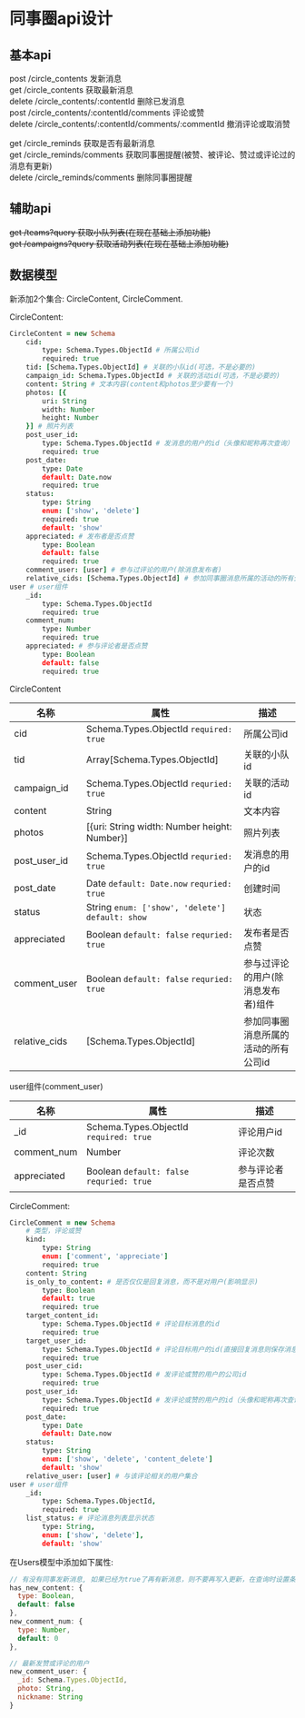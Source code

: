 # 同事圈api设计
## 基本api
post /circle_contents 发新消息  
get /circle_contents 获取最新消息  
delete /circle_contents/:contentId 删除已发消息  
post /circle_contents/:contentId/comments 评论或赞  
delete /circle_contents/:contentId/comments/:commentId 撤消评论或取消赞  

get /circle_reminds 获取是否有最新消息  
get /circle_reminds/comments 获取同事圈提醒(被赞、被评论、赞过或评论过的消息有更新)  
delete /circle_reminds/comments 删除同事圈提醒  

## 辅助api
~~get /teams?query 获取小队列表(在现在基础上添加功能)~~  
~~get /campaigns?query 获取活动列表(在现在基础上添加功能)~~  

## 数据模型
新添加2个集合: CircleContent, CircleComment.

CircleContent:
```coffeescript
CircleContent = new Schema
    cid:
        type: Schema.Types.ObjectId # 所属公司id
        required: true
    tid: [Schema.Types.ObjectId] # 关联的小队id(可选，不是必要的)
    campaign_id: Schema.Types.ObjectId # 关联的活动id(可选，不是必要的)
    content: String # 文本内容(content和photos至少要有一个)
    photos: [{
        uri: String
        width: Number
        height: Number
    }] # 照片列表
    post_user_id:
        type: Schema.Types.ObjectId # 发消息的用户的id（头像和昵称再次查询）
        required: true
    post_date:
        type: Date
        default: Date.now
        required: true
    status:
        type: String
        enum: ['show', 'delete']
        required: true
        default: 'show'
    appreciated: # 发布者是否点赞
        type: Boolean
        default: false
        required: true
    comment_user: [user] # 参与过评论的用户(除消息发布者)
    relative_cids: [Schema.Types.ObjectId] # 参加同事圈消息所属的活动的所有公司id
user # user组件
    _id: 
        type: Schema.Types.ObjectId
        required: true
    comment_num:
        type: Number
        required: true
    appreciated: # 参与评论者是否点赞
        type: Boolean
        default: false
        required: true
```
CircleContent

名称   |  属性 |   描述  
---------|-------|------
cid|Schema.Types.ObjectId `required: true`|所属公司id
tid|Array[Schema.Types.ObjectId]|关联的小队id
campaign_id|Schema.Types.ObjectId `requried: true`|关联的活动id
content|String|文本内容
photos|[{uri: String width: Number height: Number}]|照片列表
post_user_id|Schema.Types.ObjectId `requried: true`|发消息的用户的id
post_date|Date `default: Date.now` `requried: true`|创建时间
status|String `enum: ['show', 'delete']` `default: show`|状态
appreciated|Boolean `default: false` `requried: true`|发布者是否点赞
comment_user|Boolean `default: false` `requried: true`|参与过评论的用户(除消息发布者)组件
relative_cids|[Schema.Types.ObjectId]|参加同事圈消息所属的活动的所有公司id

user组件(comment_user)

名称   |  属性 |   描述  
---------|-------|------
_id|Schema.Types.ObjectId `required: true`|评论用户id
comment_num|Number|评论次数
appreciated|Boolean `default: false` `requried: true`|参与评论者是否点赞

CircleComment:
```coffeescript
CircleComment = new Schema
    # 类型，评论或赞
    kind:
        type: String
        enum: ['comment', 'appreciate']
        required: true
    content: String
    is_only_to_content: # 是否仅仅是回复消息，而不是对用户(影响显示)
        type: Boolean
        default: true
        required: true
    target_content_id:
        type: Schema.Types.ObjectId # 评论目标消息的id
        required: true
    target_user_id:
        type: Schema.Types.ObjectId # 评论目标用户的id(直接回复消息则保存消息发布者的id)
        required: true
    post_user_cid:
        type: Schema.Types.ObjectId # 发评论或赞的用户的公司id
        required: true
    post_user_id:
        type: Schema.Types.ObjectId # 发评论或赞的用户的id（头像和昵称再次查询）
        required: true
    post_date:
        type: Date
        default: Date.now
    status:
        type: String
        enum: ['show', 'delete', 'content_delete']
        default: 'show'
    relative_user: [user] # 与该评论相关的用户集合
user # user组件
    _id: 
        type: Schema.Types.ObjectId,
        required: true
    list_status: # 评论消息列表显示状态
        type: String,
        enum: ['show', 'delete'],
        default: 'show'
```

在Users模型中添加如下属性:
```javascript
// 有没有同事发新消息, 如果已经为true了再有新消息，则不要再写入更新，在查询时设置条件过滤
has_new_content: {
  type: Boolean,
  default: false
},
new_comment_num: {
  type: Number,
  default: 0
},

// 最新发赞或评论的用户
new_comment_user: {
  _id: Schema.Types.ObjectId,
  photo: String,
  nickname: String
}
```
